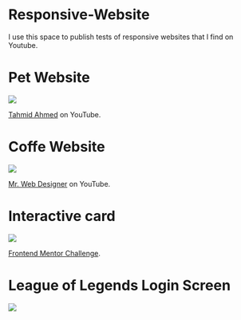# Responsive-Website
I use this space to publish tests of responsive websites that I find on Youtube.

# Pet Website

<div>
<img src="https://user-images.githubusercontent.com/100323338/192176450-fda83415-0be8-4fe8-bb32-ec290a77b389.png">
</div>

[Tahmid Ahmed](https://www.youtube.com/watch?v=87mb1SokryA) on YouTube.

# Coffe Website

<div>
<img src="https://user-images.githubusercontent.com/100323338/198154641-09247687-34c1-4ac6-aeca-f4d5d4b46129.png">
</div>

[Mr. Web Designer](https://www.youtube.com/watch?v=TVFu4-Kd4oM) on YouTube.

# Interactive card

<div>
<img src="https://user-images.githubusercontent.com/100323338/199316691-4d4258b6-3eca-466d-9049-79ea23436ad8.png">
</div>

[Frontend Mentor Challenge](https://www.frontendmentor.io/challenges/interactive-card-details-form-XpS8cKZDWw).

# League of Legends Login Screen

<div>
<img src="https://user-images.githubusercontent.com/100323338/199332459-a86533dc-b124-4786-9a91-c8e23fe64b2b.png">
</div>
